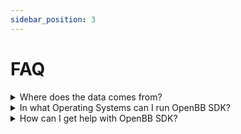 ```yaml
---
sidebar_position: 3
---
```


# FAQ

<details><summary>Where does the data comes from?</summary>
<p>

OpenBB does not provide any data. OpenBB is a data aggregator that connects to
multiple data providers and provides a unified API to access the data.

</p>
</details>

<details><summary>In what Operating Systems can I run OpenBB SDK?</summary>
<p>

OpenBB SDK is compatible with Windows, Linux, and Mac OS. Check the
[installation guide](/sdk/getstarted/installation) for more details.

</p>
</details>

<details><summary> How can I get help with OpenBB SDK?</summary>
<p>

You can get help with OpenBB SDK by joining our
[Discord server](https://openbb.co/discord) or contact us in our support form
[here](https://openbb.co/support).

</p>
</details>
